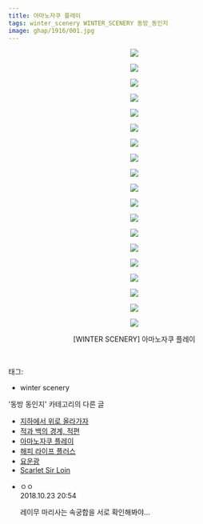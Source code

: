 ```yaml
---
title: 아마노자쿠 플레이
tags: winter_scenery WINTER_SCENERY 동방_동인지
image: ghap/1916/001.jpg
---
```

<div class="article">
<p style="text-align: center; clear: none; float: none;"><img src="{{ site.nasurl }}/ghap/1916/001.jpg"/></p>
<p style="text-align: center; clear: none; float: none;"><img src="{{ site.nasurl }}/ghap/1916/002.jpg"/></p>
<p style="text-align: center; clear: none; float: none;"><img src="{{ site.nasurl }}/ghap/1916/003.jpg"/></p>
<p style="text-align: center; clear: none; float: none;"><img src="{{ site.nasurl }}/ghap/1916/004.jpg"/></p>
<p style="text-align: center; clear: none; float: none;"><img src="{{ site.nasurl }}/ghap/1916/005.jpg"/></p>
<p style="text-align: center; clear: none; float: none;"><img src="{{ site.nasurl }}/ghap/1916/006.jpg"/></p>
<p style="text-align: center; clear: none; float: none;"><img src="{{ site.nasurl }}/ghap/1916/007.jpg"/></p>
<p style="text-align: center; clear: none; float: none;"><img src="{{ site.nasurl }}/ghap/1916/008.jpg"/></p>
<p style="text-align: center; clear: none; float: none;"><img src="{{ site.nasurl }}/ghap/1916/009.jpg"/></p>
<p style="text-align: center; clear: none; float: none;"><img src="{{ site.nasurl }}/ghap/1916/010.jpg"/></p>
<p style="text-align: center; clear: none; float: none;"><img src="{{ site.nasurl }}/ghap/1916/011.jpg"/></p>
<p style="text-align: center; clear: none; float: none;"><img src="{{ site.nasurl }}/ghap/1916/012.jpg"/></p>
<p style="text-align: center; clear: none; float: none;"><img src="{{ site.nasurl }}/ghap/1916/013.jpg"/></p>
<p style="text-align: center; clear: none; float: none;"><img src="{{ site.nasurl }}/ghap/1916/014.jpg"/></p>
<p style="text-align: center; clear: none; float: none;"><img src="{{ site.nasurl }}/ghap/1916/015.jpg"/></p>
<p style="text-align: center; clear: none; float: none;"><img src="{{ site.nasurl }}/ghap/1916/016.jpg"/></p>
<p style="text-align: center; clear: none; float: none;"><img src="{{ site.nasurl }}/ghap/1916/017.jpg"/></p>
<p style="text-align: center; clear: none; float: none;"><img src="{{ site.nasurl }}/ghap/1916/018.jpg"/></p>
<p style="text-align: center; clear: none; float: none;"><img src="{{ site.nasurl }}/ghap/1916/019.jpg"/></p>
<p style="text-align: center; clear: none; float: none;">[WINTER SCENERY] 아마노자쿠 플레이</p>
<p><br/></p>
</div><div class="tagTrail">
<p>태그: </p>
<ul>
<li>winter scenery</li>
</ul>
</div><div class="another">
<p>'동방 동인지' 카테고리의 다른 글</p>
<ul>
<li><a href="/2016-08-30-ghap_1918">지하에서 위로 올라가자</a></li>
<li><a href="/2016-08-29-ghap_1917">적과 백의 경계, 적편</a></li>
<li><a href="/2016-08-29-ghap_1916">아마노자쿠 플레이</a></li>
<li><a href="/2016-08-29-ghap_1913">해피 라이프 플러스</a></li>
<li><a href="/2016-08-29-ghap_1912">요운광</a></li>
<li><a href="/2016-08-29-ghap_1911">Scarlet Sir Loin</a></li>
</ul>
</div><div class="cb_module cb_fluid">
<div class="cb_wrt cb_profile">
<div class="comment">
<ul>
<li class="cb_thumb_off" id="comment15360906">
<div class="cb_comment_area">
<div class="cb_info_area">
<div class="cb_section">
<span class="cb_nick_name">ㅇㅇ</span>
</div>
<div class="cb_section">
<span class="cb_date">2018.10.23 20:54 </span>
</div>
</div>
<div class="cb_dsc_comment">
<p class="cb_dsc">
											레이무 마리사는 속궁합을 서로 확인해봐야...
										</p>
</div>
</div></li>
</ul>
</div>
</div><!-- commentList close -->
</div>